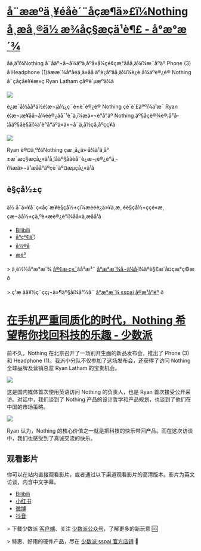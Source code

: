 # [å¨ææºä¸¥éåè´¨åçæ¶ä»£ï¼Nothing å¸æå¸®ä½ æ¾åç§æçä¹è¶£ - å°æ°æ´¾](https://sspai.com/post/101101)

åä¸ä¹ï¼Nothing å¨åäº¬å¬å¼äºä¸åºå«å¼çé¢çæ°ååå¸ä¼ï¼æ¨åºäº Phone (3) å Headphone (1)ãææ´¾å°åéä¸ä»åå äºè¿åºåå¸ä¼ï¼è¿è·å¾äºè®¿é® Nothing å¨çåçåè¥éæ»ç Ryan Latham çå®è´µæºä¼ã

![](https://cdnfile.sspai.com/2025/07/16/ac3dae7220adba4f931d30d0e5230447.jpeg?imageView2/2/w/1120/q/90/interlace/1/ignore-error/1/format/webp)

è¿æ¯å½ååªä½é¦æ¬¡ä½¿ç¨è±è¯­è®¿é® Nothing çè´è´£äººï¼ä¹æ¯ Ryan é¦æ¬¡æ¥åå¬å¼éè®¿ãå¯¹è¯ä¸­ï¼æä»¬è°å°äº Nothing äº§åçè®¾è®¡å²å­¦åäº§åè§åï¼ä¹è°å°äºä»ä»¬å¨ä¸­å½çå¸åºç­ç¥ã

![](https://cdnfile.sspai.com/2025/07/16/36d3f28ccac2b39a43bb06533c5b7d04.jpeg?imageView2/2/w/1120/q/40/interlace/1/ignore-error/1/format/webp)

Ryan è®¤ä¸ºï¼Nothing çæ ¸å¿ä»·å¼ä¹ä¸å°±æ¯æç§æçå¿«ä¹å¸¦åäº§åãèå¨è¿æ¬¡è®¿è°ä¸­ï¼æä»¬ä¹æåå°äºçè¯äº¤æµçå¿«ä¹ã

## è§çå½±ç

ä½ å¯ä»¥å¨ç«åç´æ¥è§çå½±çï¼æèéè¿ä»¥ä¸æ¸ éè§çå½±ççé«æ¸çæ¬ãå½±çä¸ºè±æè®¿è°ï¼åå«ä¸­æå­å¹ã

*   [Bilibili](https://www.bilibili.com/video/BV1yKgwzpESE/)
*   [å°çº¢ä¹¦](https://sspai.com/link?target=http%3A%2F%2Fxhslink.com%2Fm%2F30mEWIkjUvr)
*   [å¾®å](https://weibo.com/1914010467/PBuWdrF7G)
*   [æé³](https://sspai.com/link?target=https%3A%2F%2Fv.douyin.com%2FT4uxvBu8JsU%2F)

\> ä¸è½½å°æ°æ´¾ [å®¢æ·ç«¯](https://sspai.com/page/client)ãå³æ³¨ [å°æ°æ´¾å¬ä¼å·](https://sspai.com/s/J71e)ï¼äºè§£æ´å¤çæ°ç©æ ð

\> ç¹æ ãå¥½ç¨çç¡¬ä»¶äº§åï¼å°½å¨ [å°æ°æ´¾ sspai å®æ¹åºéº](https://shop549593764.taobao.com/?spm=a230r.7195193.1997079397.2.2ddc7e0bPqKQHc) ð

# [在手机严重同质化的时代，Nothing 希望帮你找回科技的乐趣 - 少数派](https://sspai.com/post/101101)

前不久，Nothing 在北京召开了一场别开生面的新品发布会，推出了 Phone (3) 和 Headphone (1)。我派小分队不仅参加了这场发布会，还获得了访问 Nothing 全球品牌及营销总监 Ryan Latham 的宝贵机会。

![](https://cdnfile.sspai.com/2025/07/16/ac3dae7220adba4f931d30d0e5230447.jpeg?imageView2/2/w/1120/q/90/interlace/1/ignore-error/1/format/webp)

这是国内媒体首次使用英语访问 Nothing 的负责人，也是 Ryan 首次接受公开采访。对话中，我们谈到了 Nothing 产品的设计哲学和产品规划，也谈到了他们在中国的市场策略。

![](https://cdnfile.sspai.com/2025/07/16/36d3f28ccac2b39a43bb06533c5b7d04.jpeg?imageView2/2/w/1120/q/40/interlace/1/ignore-error/1/format/webp)

Ryan 认为，Nothing 的核心价值之一就是把科技的快乐带回产品。而在这次访谈中，我们也感受到了真诚交流的快乐。

## 观看影片

你可以在站内直接观看影片，或者通过以下渠道观看影片的高清版本。影片为英文访谈，内含中文字幕。

*   [Bilibili](https://www.bilibili.com/video/BV1yKgwzpESE/)
*   [小红书](https://sspai.com/link?target=http%3A%2F%2Fxhslink.com%2Fm%2F30mEWIkjUvr)
*   [微博](https://weibo.com/1914010467/PBuWdrF7G)
*   [抖音](https://sspai.com/link?target=https%3A%2F%2Fv.douyin.com%2FT4uxvBu8JsU%2F)

\> 下载少数派 [客户端](https://sspai.com/page/client)、关注 [少数派公众号](https://sspai.com/s/J71e)，了解更多的新玩意 🆒

\> 特惠、好用的硬件产品，尽在 [少数派 sspai 官方店铺](https://shop549593764.taobao.com/?spm=a230r.7195193.1997079397.2.2ddc7e0bPqKQHc) 🛒